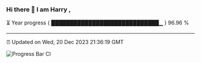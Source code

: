 ### Hi there 👋 I am Harry , 

⏳ Year progress { █████████████████████████████▁ } 96.96 %

---

⏰ Updated on Wed, 20 Dec 2023 21:36:19 GMT

![Progress Bar CI](https://github.com/duykhang68/duykhang68/workflows/Progress%20Bar%20CI/badge.svg)
